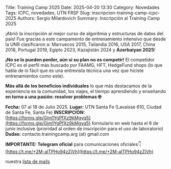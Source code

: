 Title: Training Camp 2025
Date: 2025-04-20 13:30
Category: Novedades
Tags: ICPC, novedades, UTN FRSF
Slug: inscripcion-training-camp-icpc-2025
Authors: Sergio Milardovich
Summary: Inscripción al Training Camp 2025

¡Abrió la inscripción al mejor curso de algoritmia y estructuras de datos del país!
Fue gracias a este campamento de entrenamiento intensivo que desde la UNR clasificaron a: Marruecos 2015, Tailandia 2016, USA 2017, China 2018, Portugal 2019, Egipto 2023, Kazajistán 2024 y **Azerbaiyan 2025**!


**¡No se lo pueden perder, aún si su plan no es competir!**
El competidor ICPC es el perfil más buscado por FAAMG, HFT, HedgeFund shops (lo que habla de lo fácil que es una entrevista técnica una vez que hiciste entrenamientos como este).

**Más allá de los beneficios individuales** lo que más destacamos de la experiencia es la comunidad, los viajes, el tiempo aprendiendo y enseñando **en torno a una pasión: resolver problemas 🤓**


**Fecha:** 07 al 18 de Julio 2025.
**Lugar:** UTN Santa Fe (Lavaisse 610, Ciudad de Santa Fe, Santa Fe)
**INSCRIPCIÓN:** [https://forms.gle/Gjm1YgPfXz9kMgyq5](https://forms.gle/Gjm1YgPfXz9kMgyq5) formulario en web hasta el 6 de junio inclusive (prioridad al orden de inscripción para el uso de laboratorio)
**Dudas:** contacto.trainingcamp.arg (at) gmail.com

**IMPORTANTE: Telegram oficial** para comunicaciones oficiales👇
[https://t.me/+2M-alTPHo94zZjVh](https://t.me/+2M-alTPHo94zZjVh)

nuestra [lista de mails](https://groups.google.com/g/icpc-rosario)
